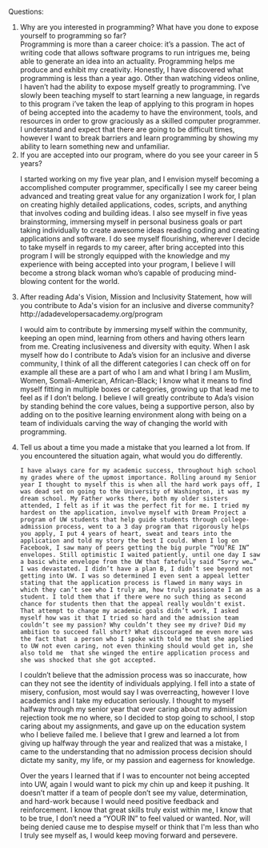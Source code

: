 Questions:
<ol>
 <li>Why are you interested in programming? What have you done to expose yourself to programming so far?</li>
Programming is more than a career choice: it’s a passion. The act of writing code that allows software programs to run intrigues me, being able to generate an idea into an actuality. Programming helps me produce and exhibit my creativity.
Honestly, I have discovered what programming is less than a year ago. Other than watching videos online, I haven’t had the ability to expose myself greatly to programming. I’ve slowly been teaching myself to start learning a new language, in regards to this program i’ve taken the leap of applying to this program in hopes of being accepted into the academy to have the environment, tools, and resources in order to grow graciously as a skilled computer programmer. I understand and expect that there are going to be difficult times, however I want to break barriers and learn programming by showing my ability to learn something new and unfamiliar. 

 <li>If you are accepted into our program, where do you see your career in 5 years?</li>
 
I started working on my five year plan, and I envision myself becoming a accomplished computer programmer, specifically I see my career being advanced and treating great value for any organization I work for, I plan on creating highly detailed applications, codes, scripts, and anything that involves coding and building ideas. I also see myself in five yeas brainstorming, immersing myself in personal business goals or part taking individually to create awesome ideas reading coding and creating applications and software. I do see myself flourishing, wherever I decide to take myself in regards to my career, after bring accepted into this program I will be strongly equipped with the knowledge and my experience with being accepted into your program, I believe I will become a strong black woman who’s capable of producing mind-blowing content for the world.
 
 <li>After reading Ada's Vision, Mission and Inclusivity Statement, how will you contribute to Ada's vision for an inclusive and diverse community? http://adadevelopersacademy.org/program</li>

I would aim to contribute by immersing myself within the community, keeping an open mind, learning from others and having others learn from me. Creating inclusiveness and diversity with equity. When I ask myself how do I contribute to Ada’s vision for an inclusive and diverse community, I think of all the different categories I can check off on for example all these are a part of who I am and what I bring I am Muslim, Women, Somali-American, African-Black; I know what it means to find myself fitting in multiple boxes or categories, growing up that lead me to feel as if I don’t belong. I believe I will greatly contribute to Ada’s vision by standing behind the core values, being a supportive person, also by adding on to the positive learning environment along with being on a team of individuals carving the way of changing the world with programming. 

 <li>Tell us about a time you made a mistake that you learned a lot from. If you encountered the situation again, what would you do differently.</li>

	I have always care for my academic success, throughout high school my grades where of the upmost importance. Rolling around my Senior year I thought to myself this is when all the hard work pays off, I was dead set on going to the University of Washington, it was my dream school. My Father works there, both my older sisters attended, I felt as if it was the perfect fit for me. I tried my hardest on the application, involve myself with Dream Project a program of UW students that help guide students through college-admission process, went to a 3 day program that rigorously helps you apply, I put 4 years of heart, sweat and tears into the application and told my story the best I could. When I log on Facebook, I saw many of peers getting the big purple “YOU’RE IN” envelopes. Still optimistic I waited patiently, until one day I saw a basic white envelope from the UW that fatefully said “Sorry we…” I was devastated. I didn’t have a plan B, I didn’t see beyond not getting into UW. I was so determined I even sent a appeal letter stating that the application process is flawed in many ways in which they can’t see who I truly am, how truly passionate I am as a student. I told them that if there were no such thing as second chance for students then that the appeal really wouldn't exist. That attempt to change my academic goals didn’t work, I asked myself how was it that I tried so hard and the admission team couldn’t see my passion? Why couldn’t they see my drive? Did my ambition to succeed fall short? What discouraged me even more was the fact that  a person who I spoke with told me that she applied to UW not even caring, not even thinking should would get in, she also told me  that she winged the entire application process and she was shocked that she got accepted.
I couldn’t believe that the admission process was so inaccurate, how can they not see the identity of individuals applying. I fell into a state of misery, confusion, most would say I was overreacting, however I love academics and I take my education seriously. I thought to myself halfway through my senior year that over caring about my admission rejection took me no where, so I decided to stop going to school, I stop caring about my assignments, and gave up on the education system who I believe failed me. I believe that I grew and learned a lot from giving up halfway through the year and realized that was a mistake, I came to the understanding that no admission process decision should dictate my sanity, my life, or my passion and eagerness for knowledge. 

Over the years I learned that if I was to encounter not being accepted into UW, again I would want to pick my chin up and keep it pushing. 
It doesn’t matter if a team of people don’t see my value, determination, and hard-work because I would need positive feedback and reinforcement. I know that great skills truly exist within me, I know that to be true, I don’t need a “YOUR IN” to feel valued or wanted. Nor, will being denied cause me to despise myself or think that I'm less than who I truly see myself as, I would keep moving forward and persevere. 
</ol>
